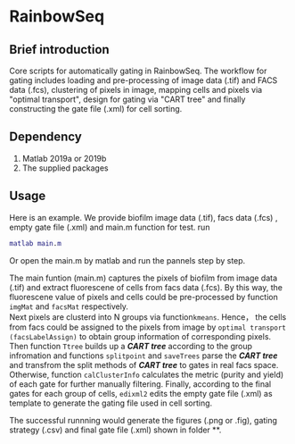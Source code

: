 # RainbowSeq
## Brief introduction
Core scripts for automatically gating in RainbowSeq.
The workflow for gating includes loading and pre-processing of image data (.tif) and FACS data (.fcs), clustering of pixels in image, mapping cells and pixels via "optimal transport", design for gating via "CART tree" and finally constructing the gate file (.xml) for cell sorting.

## Dependency
1. Matlab 2019a or 2019b
2. The supplied packages

## Usage 
Here is an example. We provide biofilm image data (.tif), facs data (.fcs) , empty gate file (.xml) and main.m function for test. run
```MATLAB
matlab main.m
```  
Or open the main.m by matlab and run the pannels step by step.  

The main funtion (main.m) captures the pixels of biofilm from image data (.tif) and extract fluorescene of cells from facs data (.fcs). By this way, the fluorescene value of pixels and cells could be pre-processed by function `imgMat` and `facsMat` respectively.  
Next pixels are clusterd into N groups via function`kmeans`. Hence， the cells from facs could be assigned to the pixels from image by `optimal transport (facsLabelAssign)` to obtain group information of corresponding pixels. Then function `Ttree` builds up a ***CART tree*** according to the group infromation and functions `splitpoint` and `saveTrees` parse the ***CART tree*** and transfrom the split methods of ***CART tree*** to gates in real facs space. Otherwise, function `calClusterInfo` calculates the metric (purity and yield) of each gate for further manually filtering. Finally, according to the final gates for each group of cells, `edixml2` edits the empty gate file (.xml) as template to generate the gating file used in cell sorting.

The successful runnning would generate the figures (.png or .fig),  gating strategy (.csv) and final gate file (.xml) shown in folder **.
